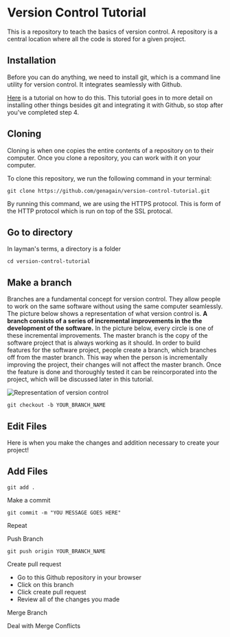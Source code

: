 # Version Control Tutorial

This is a repository to teach the basics of version control. A repository is a central location where all the code is stored for a given project.

## Installation
Before you can do anything, we need to install git, which is a command line utility for version control. It integrates seamlessly with Github.

[Here](https://www.moncefbelyamani.com/how-to-install-xcode-homebrew-git-rvm-ruby-on-mac/) is a tutorial on how to do this. This tutorial goes in to more detail on installing other things besides git and integrating it with Github, so stop after you've completed step 4.

## Cloning

Cloning is when one copies the entire contents of a repository on to their computer. Once you clone a repository, you can work with it on your computer.

To clone this repository, we run the following command in your terminal:
```
git clone https://github.com/genagain/version-control-tutorial.git
```

By running this command, we are using the HTTPS protocol. This is form of the HTTP protocol which is run on top of the SSL protocal.

## Go to directory

In layman's terms, a directory is a folder

```
cd version-control-tutorial
```

## Make a branch

Branches are a fundamental concept for version control. They allow people to work on the same software without using the same computer seamlessly. The picture below shows a representation of what version control is. **A branch consists of a series of incremental improvements in the the development of the software.** In the picture below, every circle is one of these incremental improvements. The master branch is the copy of the software project that is always working as it should. In order to build features for the software project, people create a branch, which branches off from the master branch. This way when the person is incrementally improving the project, their changes will not affect the master branch. Once the feature is done and thoroughly tested it can be reincorporated into the project, which will be discussed later in this tutorial.

![Representation of version control](https://jonasatwork.github.io/gitPresentationAssets/git-branch.png)

```
git checkout -b YOUR_BRANCH_NAME
```

## Edit Files

Here is when you make the changes and addition necessary to create your project!

## Add Files

```
git add .
```

Make a commit

```
git commit -m "YOU MESSAGE GOES HERE"
```

Repeat

Push Branch

```
git push origin YOUR_BRANCH_NAME
```

Create pull request

* Go to this Github repository in your browser
* Click on this branch
* Click create pull request
* Review all of the changes you made

Merge Branch

Deal with Merge Conflicts
